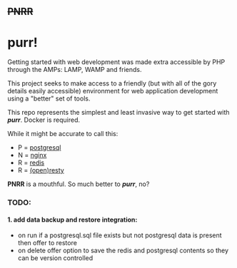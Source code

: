 ## ~~PNRR~~
# purr!

Getting started with web development was made extra accessible by PHP through the AMPs: LAMP, WAMP and friends. 

This project seeks to make access to a friendly (but with all of the gory details easily accessible) environment for web application development using a "better" set of tools.

This repo represents the simplest and least invasive way to get started with ___purr___. Docker is required.

While it might be accurate to call this:

 - P = [postgresql](https://www.postgresql.org/)
 - N = [nginx](https://www.nginx.com/)
 - R = [redis](https://redis.io/)
 - R = [(open)resty](https://openresty.org/)

__PNRR__ is a mouthful. So much better to ___purr___, no?


### TODO:
#### 1. add data backup and restore integration:
 - on run if a postgresql.sql file exists but not postgresql data is present then offer to restore
 - on delete offer option to save the redis and postgresql contents so they can be version controlled

 